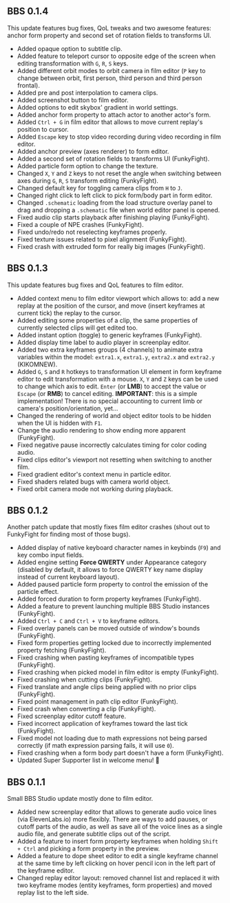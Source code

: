 ## BBS 0.1.4

This update features bug fixes, QoL tweaks and two awesome features: anchor form property and second set of rotation fields to transforms UI.

* Added opaque option to subtitle clip.
* Added feature to teleport cursor to opposite edge of the screen when editing transformation with `G`, `R`, `S` keys.
* Added different orbit modes to orbit camera in film editor (`P` key to change between orbit, first person, third person and third person frontal).
* Added pre and post interpolation to camera clips.
* Added screenshot button to film editor.
* Added options to edit skybox' gradient in world settings.
* Added anchor form property to attach actor to another actor's form.
* Added `Ctrl + G` in film editor that allows to move current replay's position to cursor.
* Added `Escape` key to stop video recording during video recording in film editor.
* Added anchor preview (axes renderer) to form editor.
* Added a second set of rotation fields to transforms UI (FunkyFight).
* Added particle form option to change the texture.
* Changed `X`, `Y` and `Z` keys to not reset the angle when switching between axes during `G`, `R`, `S` transform editing (FunkyFight).
* Changed default key for toggling camera clips from `H` to `J`.
* Changed right click to left click to pick form/body part in form editor.
* Changed `.schematic` loading from the load structure overlay panel to drag and dropping a `.schematic` file when world editor panel is opened.
* Fixed audio clip starts playback after finishing playing (FunkyFight).
* Fixed a couple of NPE crashes (FunkyFight).
* Fixed undo/redo not reselecting keyframes properly.
* Fixed texture issues related to pixel alignment (FunkyFight).
* Fixed crash with extruded form for really big images (FunkyFight).

## BBS 0.1.3

This update features bug fixes and QoL features to film editor.

* Added context menu to film editor viewport which allows to: add a new replay at the position of the cursor, and move (insert keyframes at current tick) the replay to the cursor.
* Added editing some properties of a clip, the same properties of currently selected clips will get edited too.
* Added instant option (toggle) to generic keyframes (FunkyFight).
* Added display time label to audio player in screenplay editor.
* Added two extra keyframes groups (4 channels) to animate extra variables within the model: `extra1.x`, `extra1.y`, `extra2.x` and `extra2.y` (KIKOMNEW).
* Added `G`, `S` and `R` hotkeys to transformation UI element in form keyframe editor to edit transformation with a mouse. `X`, `Y` and `Z` keys can be used to change which axis to edit. `Enter` (or **LMB**) to accept the value or `Escape` (or **RMB**) to cancel editing. **IMPORTANT**: this is a simple implementation! There is no special accounting to current limb or camera's position/orientation, yet...
* Changed the rendering of world and object editor tools to be hidden when the UI is hidden with `F1`.
* Change the audio rendering to show ending more apparent (FunkyFight).
* Fixed negative pause incorrectly calculates timing for color coding audio.
* Fixed clips editor's viewport not resetting when switching to another film.
* Fixed gradient editor's context menu in particle editor.
* Fixed shaders related bugs with camera world object.
* Fixed orbit camera mode not working during playback.

## BBS 0.1.2

Another patch update that mostly fixes film editor crashes (shout out to FunkyFight for finding most of those bugs).

* Added display of native keyboard character names in keybinds (`F9`) and key combo input fields.
* Added engine setting **Force QWERTY** under Appearance category (disabled by default, it allows to force QWERTY key name display instead of current keyboard layout).
* Added paused particle form property to control the emission of the particle effect.
* Added forced duration to form property keyframes (FunkyFight).
* Added a feature to prevent launching multiple BBS Studio instances (FunkyFight).
* Added `Ctrl + C` and `Ctrl + V` to keyframe editors.
* Fixed overlay panels can be moved outside of window's bounds (FunkyFight).
* Fixed form properties getting locked due to incorrectly implemented property fetching (FunkyFight).
* Fixed crashing when pasting keyframes of incompatible types (FunkyFight).
* Fixed crashing when picked model in film editor is empty (FunkyFight).
* Fixed crashing when cutting clips (FunkyFight).
* Fixed translate and angle clips being applied with no prior clips (FunkyFight).
* Fixed point management in path clip editor (FunkyFight).
* Fixed crash when converting a clip (FunkyFight).
* Fixed screenplay editor cutoff feature.
* Fixed incorrect application of keyframes toward the last tick (FunkyFight).
* Fixed model not loading due to math expressions not being parsed correctly (if math expression parsing fails, it will use `0`).
* Fixed crashing when a form body part doesn't have a form (FunkyFight).
* Updated Super Supporter list in welcome menu! 💖

## BBS 0.1.1

Small BBS Studio update mostly done to film editor.

* Added new screenplay editor that allows to generate audio voice lines (via ElevenLabs.io) more flexibly. There are ways to add pauses, or cutoff parts of the audio, as well as save all of the voice lines as a single audio file, and generate subtitle clips out of the script.
* Added a feature to insert form property keyframes when holding `Shift + Ctrl` and picking a form property in the preview.
* Added a feature to dope sheet editor to edit a single keyframe channel at the same time by left clicking on hover pencil icon in the left part of the keyframe editor.
* Changed replay editor layout: removed channel list and replaced it with two keyframe modes (entity keyframes, form properties) and moved replay list to the left side.